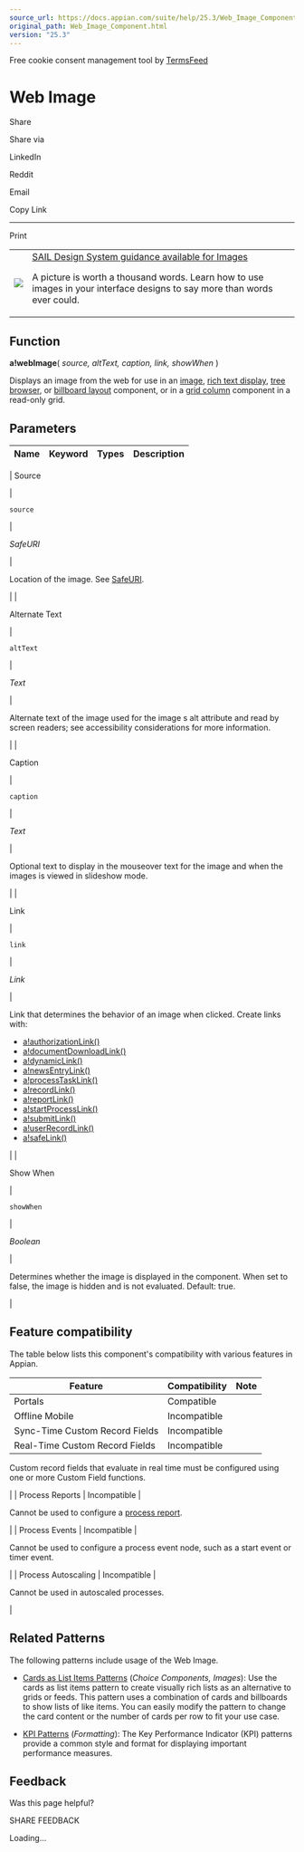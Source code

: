 ```yaml
---
source_url: https://docs.appian.com/suite/help/25.3/Web_Image_Component.html
original_path: Web_Image_Component.html
version: "25.3"
---
```


Free cookie consent management tool by [TermsFeed](https://www.termsfeed.com/)

# Web Image

Share

Share via

LinkedIn

Reddit

Email

Copy Link

* * *

Print

<table><tbody><tr><td><a href="/suite/help/25.3/sail/home.html"><img class="ds-release-icon" src="images/design-sys/sail.png"></a></td><td><a class="ds-release-notice-a ds-release-notice-a-big" href="/suite/help/25.3/sail/ux-images.html">SAIL Design System guidance available for Images</a><p class="ds-release-notice-p">A picture is worth a thousand words. Learn how to use images in your interface designs to say more than words ever could.</p></td></tr></tbody></table>

## Function

**a!webImage**( _source, altText, caption, link, showWhen_ )

Displays an image from the web for use in an [image](Image_Component.html), [rich text display](Rich_Text_Component.html), [tree browser](Tree_Browser_Component.html), or [billboard layout](Billboard_Layout.html) component, or in a [grid column](Grid_Column_Component.html) component in a read-only grid.

## Parameters

| Name | Keyword | Types | Description |
| --- | --- | --- | --- |
|
Source

 |

`source`

 |

_SafeURI_

 |

Location of the image. See [SafeURI](Appian_Data_Types.html#safeuri).

 |
|

Alternate Text

 |

`altText`

 |

_Text_

 |

Alternate text of the image used for the image s alt attribute and read by screen readers; see accessibility considerations for more information.

 |
|

Caption

 |

`caption`

 |

_Text_

 |

Optional text to display in the mouseover text for the image and when the images is viewed in slideshow mode.

 |
|

Link

 |

`link`

 |

_Link_

 |

Link that determines the behavior of an image when clicked. Create links with:

-   [a!authorizationLink()](authorization_link_component.html)
-   [a!documentDownloadLink()](Document_Link_Component.html)
-   [a!dynamicLink()](Dynamic_Link_Component.html)
-   [a!newsEntryLink()](News_Entry_Link_Component.html)
-   [a!processTaskLink()](Process_Task_Link_Component.html)
-   [a!recordLink()](Record_Link_Component.html)
-   [a!reportLink()](Report_Link_Component.html)
-   [a!startProcessLink()](Start_Process_Link_Component.html)
-   [a!submitLink()](Submit_Link_Component.html)
-   [a!userRecordLink()](User_Record_Link_Component.html)
-   [a!safeLink()](Web_Link_Component.html)

 |
|

Show When

 |

`showWhen`

 |

_Boolean_

 |

Determines whether the image is displayed in the component. When set to false, the image is hidden and is not evaluated. Default: true.

 |

## Feature compatibility

The table below lists this component's compatibility with various features in Appian.

| Feature | Compatibility | Note |
| --- | --- | --- |
| Portals | Compatible |  |
| Offline Mobile | Incompatible |  |
| Sync-Time Custom Record Fields | Incompatible |  |
| Real-Time Custom Record Fields | Incompatible |
Custom record fields that evaluate in real time must be configured using one or more Custom Field functions.

 |
| Process Reports | Incompatible |

Cannot be used to configure a [process report](Process_Reports.html).

 |
| Process Events | Incompatible |

Cannot be used to configure a process event node, such as a start event or timer event.

 |
| Process Autoscaling | Incompatible |

Cannot be used in autoscaled processes.

 |

## Related Patterns

The following patterns include usage of the Web Image.

-   [Cards as List Items Patterns](/suite/help/25.3/cards-as-list-items-pattern.html) (_Choice Components, Images_): Use the cards as list items pattern to create visually rich lists as an alternative to grids or feeds. This pattern uses a combination of cards and billboards to show lists of like items. You can easily modify the pattern to change the card content or the number of cards per row to fit your use case.

-   [KPI Patterns](/suite/help/25.3/kpis-pattern.html) (_Formatting_): The Key Performance Indicator (KPI) patterns provide a common style and format for displaying important performance measures.

## Feedback

Was this page helpful?

SHARE FEEDBACK

Loading...